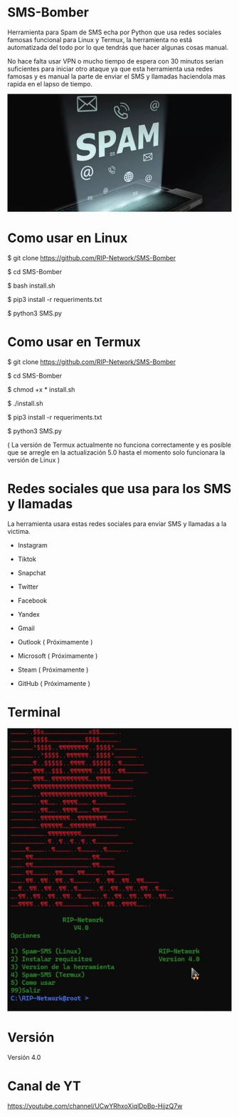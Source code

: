 # SMS-Bomber
Herramienta para Spam de SMS echa por Python que usa redes sociales famosas funcional para Linux y Termux, la herramienta no está automatizada del todo por lo que tendrás que hacer algunas cosas manual.

No hace falta usar VPN o mucho tiempo de espera con 30 minutos serian suficientes para iniciar otro ataque ya que esta herramienta usa redes famosas y es manual la parte de enviar el SMS y llamadas haciendola mas rapida en el lapso de tiempo.

![Screenshot](sms.png)
# Como usar en Linux 

$ git clone https://github.com/RIP-Network/SMS-Bomber

$ cd SMS-Bomber

$ bash install.sh

$ pip3 install -r requeriments.txt

$ python3 SMS.py

# Como usar en Termux

$ git clone https://github.com/RIP-Network/SMS-Bomber

$ cd SMS-Bomber

$ chmod +x * install.sh

$ ./install.sh

$ pip3 install -r requeriments.txt

$ python3 SMS.py

( La versión de Termux actualmente no funciona correctamente y es posible que se arregle en la actualización 5.0 hasta el momento solo funcionara la versión de Linux  )

# Redes sociales que usa para los SMS y llamadas

La herramienta usara estas redes sociales para enviar SMS y llamadas a la victima. 

* Instagram

* Tiktok

* Snapchat

* Twitter

* Facebook 

* Yandex

* Gmail

* Outlook ( Próximamente )

* Microsoft ( Próximamente )

* Steam ( Próximamente )

* GitHub ( Próximamente )

# Terminal

![Screenshot](terminal.png)

# Versión

Versión 4.0

# Canal de YT

https://youtube.com/channel/UCwYRhxoXiqlDpBp-HjjzQ7w
